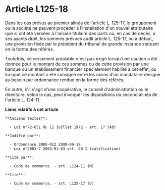 # Article L125-18

Dans les cas prévus au premier alinéa de l'article L. 125-17, le groupement ou la société ne peuvent procéder à
l'installation d'un nouvel attributaire que si ont été versées à l'ancien titulaire des parts ou, en cas de décès, à ses
ayants droit, les sommes prévues audit article L. 125-17, ou à défaut, une provision fixée par le président du tribunal de
grande instance statuant en la forme des référés.

Toutefois, ce versement préalable n'est pas exigé lorsqu'une caution a été donnée pour le montant de ces sommes ou de cette
provision par une banque ou un établissement financier spécialement habilité à cet effet, ou lorsque ce montant a été
consigné entre les mains d'un mandataire désigné au besoin par ordonnance rendue en la forme des référés.

En outre, s'il s'agit d'une coopérative, le conseil d'administration ou le directoire, selon le cas, peut invoquer les
dispositions du second alinéa de l'article L. 124-11.

**Liens relatifs à cet article**

	**Anciens textes**:

	  - Loi n°72-651 du 11 juillet 1972 - art. 17 (Ab)

	**Codifié par**:

	  - Ordonnance 2000-912 2000-09-18
	  - Loi n°2003-7 2003-01-03 art. 50 I (ratification)

	**Cité par**:

	  - Code de commerce. - art. L124-11 (M)

	**Cite**:

	  - Code de commerce. - art. L125-17 (V)
